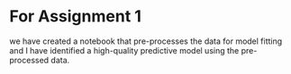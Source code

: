 # For Assignment 1  
we have created a notebook that pre-processes the data for model fitting and I have identified a high-quality predictive model using the pre-processed data.
